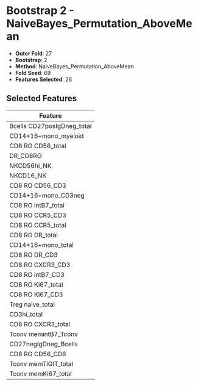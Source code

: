# Bootstrap 2 - NaiveBayes_Permutation_AboveMean

- **Outer Fold**: 27
- **Bootstrap**: 2
- **Method**: NaiveBayes_Permutation_AboveMean
- **Fold Seed**: 69
- **Features Selected**: 26

## Selected Features

| Feature |
|---------|
| Bcells CD27posIgDneg_total |
| CD14+16+mono_myeloid |
| CD8 RO CD56_total |
| DR_CD8RO |
| NKCD56hi_NK |
| NKCD16_NK |
| CD8 RO CD56_CD3 |
| CD14+16+mono_CD3neg |
| CD8 RO intB7_total |
| CD8 RO CCR5_CD3 |
| CD8 RO CCR5_total |
| CD8 RO DR_total |
| CD14+16+mono_total |
| CD8 RO DR_CD3 |
| CD8 RO CXCR3_CD3 |
| CD8 RO intB7_CD3 |
| CD8 RO Ki67_total |
| CD8  RO Ki67_CD3 |
| Treg naive_total |
| CD3hi_total |
| CD8 RO CXCR3_total |
| Tconv memintB7_Tconv |
| CD27negIgDneg_Bcells |
| CD8 RO CD56_CD8 |
| Tconv memTIGIT_total |
| Tconv memKi67_total |
